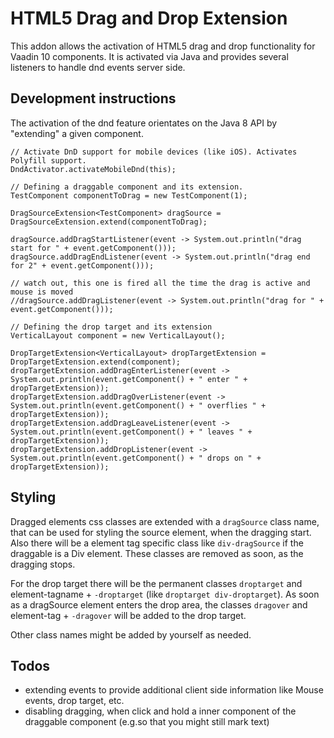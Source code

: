 # HTML5 Drag and Drop Extension

This addon allows the activation of HTML5 drag and drop functionality for Vaadin 10 components. 
It is activated via Java and provides several listeners to handle dnd events server side.

## Development instructions

The activation of the dnd feature orientates on the Java 8 API by "extending" a given component.

```
// Activate DnD support for mobile devices (like iOS). Activates Polyfill support.
DndActivator.activateMobileDnd(this);

// Defining a draggable component and its extension.
TestComponent componentToDrag = new TestComponent(1);

DragSourceExtension<TestComponent> dragSource = DragSourceExtension.extend(componentToDrag);

dragSource.addDragStartListener(event -> System.out.println("drag start for " + event.getComponent()));
dragSource.addDragEndListener(event -> System.out.println("drag end for 2" + event.getComponent()));

// watch out, this one is fired all the time the drag is active and mouse is moved
//dragSource.addDragListener(event -> System.out.println("drag for " + event.getComponent()));

// Defining the drop target and its extension
VerticalLayout component = new VerticalLayout();

DropTargetExtension<VerticalLayout> dropTargetExtension = DropTargetExtension.extend(component);
dropTargetExtension.addDragEnterListener(event -> System.out.println(event.getComponent() + " enter " + dropTargetExtension));
dropTargetExtension.addDragOverListener(event -> System.out.println(event.getComponent() + " overflies " + dropTargetExtension));
dropTargetExtension.addDragLeaveListener(event -> System.out.println(event.getComponent() + " leaves " + dropTargetExtension));
dropTargetExtension.addDropListener(event -> System.out.println(event.getComponent() + " drops on " + dropTargetExtension));
```

## Styling

Dragged elements css classes are extended with a `dragSource` class name, that can be used for styling the source element, when the dragging start. Also there will be a element tag specific class like `div-dragSource` if the draggable is a Div element.
These classes are removed as soon, as the dragging stops.

For the drop target there will be the permanent classes `droptarget` and element-tagname + `-droptarget` (like `droptarget div-droptarget`). As soon as a dragSource element enters the drop area, the classes `dragover` and element-tag + `-dragover` will be added to the drop target.

Other class names might be added by yourself as needed.

## Todos

- extending events to provide additional client side information like Mouse events, drop target, etc.
- disabling dragging, when click and hold a inner component of the draggable component (e.g.so that you might still mark text)
